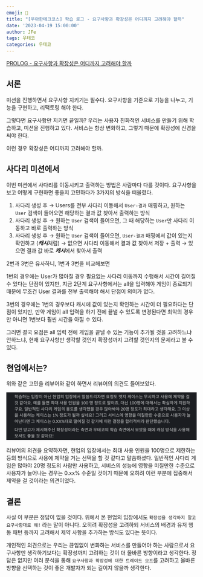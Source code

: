 ```yaml
---
emoji: 🔎
title: "[우아한테크코스] 학습 로그 - 요구사항과 확장성은 어디까지 고려해야 할까"
date: '2023-04-19 15:00:00'
author: JFe
tags: 우테코
categories: 우테코
---
```


[PROLOG - 요구사항과 확장성은 어디까지 고려해야 할까](https://prolog.techcourse.co.kr/studylogs/2738)

## 서론

미션을 진행하면서 요구사항 지키기는 필수다.
요구사항을 기준으로 기능을 나누고, 기능을 구현하고, 리팩토링 해야 한다.

그렇다면 요구사항만 지키면 끝일까?
우리는 사용자 친화적인 서비스를 만들기 위해 학습하고, 미션을 진행하고 있다.
서비스는 항상 변화하고, 그렇기 때문에 확장성에 신경을 써야 한다.

이런 경우 확장성은 어디까지 고려해야 할까.

## 사다리 미션에서

이번 미션에서 사다리를 이동시키고 출력하는 방법은 사람마다 다를 것이다.
요구사항을 보고 어떻게 구현하면 좋을지 고민하다가 3가지의 방식을 떠올렸다.

1. 사다리 생성 후
    → Users를 전부 사다리 이동해서 `User-결과` 매핑하고, 원하는 `User` 검색이 들어오면 해당하는 결과 값 찾아서 출력하는 방식
2. 사다리 생성 후
    → 원하는 `User` 검색이 들어오면, 그 때 해당하는 `User`만 사다리 이동하고 바로 출력하는 방식
3. 사다리 생성 후
    → 원하는 `User` 검색이 들어오면, `User-결과` 매핑에서 값이 있는지 확인하고 (***캐시***처럼) 
    → 없으면 사다리 이동해서 결과 값 찾아서 저장 + 출력
    → 있으면 결과 값 바로 ***캐시***에서 찾아서 출력

2번과 3번은 유사하니, 1번과 3번을 비교해보면  

1번의 경우에는 User가 많아질 경우 필요없는 사다리 이동까지 수행해서 시간이 길어질 수 있다는 단점이 있지만, 
지금 2단계 요구사항에서는 all을 입력해야 게임이 종료되기 때문에 무조건 User 결과를 전부 출력해야 해서 단점이 의미가 없다.

3번의 경우에는 1번의 경우보다 캐시에 값이 있는지 확인하는 시간이 더 필요하다는 단점이 있지만, 
만약 게임이 all 입력을 하기 전에 끝낼 수 있도록 변경된다면 최악의 경우만 아니면 1번보다 훨씬 시간을 아낄 수 있다.

그러면 결국 요점은 all 입력 전에 게임을 끝낼 수 있는 기능이 추가될 것을 고려하느냐 안하느냐, 
현재 요구사항만 생각할 것인지 확장성까지 고려할 것인지의 문제라고 볼 수 있다.

## 현업에서는?

위와 같은 고민을 리뷰어와 같이 하면서 리뷰어의 의견도 들어보았다.

![answer.png](answer.png)

리뷰어의 의견을 요약하자면, 현업의 입장에서는 최대 사용 인원을 100명으로 제한하는 등의 방식으로 사용에 제약을 거는 선택을 할 것 같다고 말씀하셨다.
일반적인 사다리 게임은 많아야 20명 정도의 사람만 사용하고, 서비스의 성능에 영향을 미칠만한 수준으로 사용자가 늘어나는 경우는 0.xx% 수준일 것이기 때문에 오히려 이런 부분에 집중해서 제약을 걸 것이라는 의견이었다.

## 결론

사실 이 부분은 정답이 없을 것이다.
위에서 본 현업의 입장에서도 `확장성을 생각하지 말고 요구사항대로 해!` 라는 말이 아니다. 오히려 확장성을 고려하되 서비스의 배경과 유저 행동 패턴 등까지 고려해서 제약 사항을 추가하는 방식도 있다는 뜻이다.

개인적인 의견으로는 우리는 끊임없이 변화하는 서비스를 만들어야 하는 사람으로서 요구사항만 생각하기보다는 확장성까지 고려하는 것이 더 올바른 방향이라고 생각한다.
정답은 없지만 여러 분석을 통해 `요구사항과 확장성에 대한 트레이드 오프`를 고려하고 올바른 방향을 선택하는 것이 좋은 개발자가 되는 길이지 않을까 생각한다.


```toc
```
